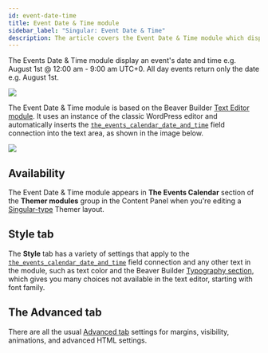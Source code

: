 ```yaml
---
id: event-date-time
title: Event Date & Time module
sidebar_label: "Singular: Event Date & Time"
description: The article covers the Event Date & Time module which displays an event's date and time.
---
```


The Events Date & Time module display an event's date and time e.g. August 1st @ 12:00 am - 9:00 am UTC+0. All day events return only the date e.g. August 1st.

![](/img/beaver-themer/integrations--tec--event-date-time--1.jpg)

The Event Date & Time module is based on the Beaver Builder [Text Editor module](/beaver-builder/layouts/modules/text). It uses an instance of the classic WordPress editor and automatically inserts the [`the_events_calendar_date_and_time`](../field-connections.md#event-date-and-time) field connection into the text area, as shown in the image below.

![](/img/beaver-themer/integrations--tec--event-date-time--2.jpg)

## Availability

The Event Date & Time module appears in **The Events Calendar** section of the **Themer modules** group in the Content Panel when you're editing a [Singular-type](../../../layout-types-modules/singular-layout-type/themer-singular-layout-type.md) Themer layout.

## Style tab

The **Style** tab has a variety of settings that apply to the [`the_events_calendar_date_and_time`](../field-connections.md#event-date-and-time) field connection and any other text in the module, such as text color and the Beaver Builder [Typography section](/beaver-builder/basics/typography), which gives you many choices not available in the text editor, starting with font family.

## The Advanced tab

There are all the usual [Advanced tab](/beaver-builder/layouts/advanced-tab) settings for margins, visibility, animations, and advanced HTML settings.
